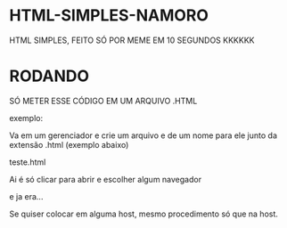 # HTML-SIMPLES-NAMORO
HTML SIMPLES, FEITO SÓ POR MEME EM 10 SEGUNDOS KKKKKK



# RODANDO

SÓ METER ESSE CÓDIGO EM UM ARQUIVO .HTML

exemplo:

Va em um gerenciador e crie um arquivo e de um nome para ele junto da extensão .html (exemplo abaixo)

teste.html

Ai é só clicar para abrir e escolher algum navegador

e ja era...

Se quiser colocar em alguma host, mesmo procedimento só que na host.
